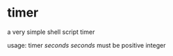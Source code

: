 # timer
a very simple shell script timer

usage:
timer _seconds_
_seconds_ must be positive integer
